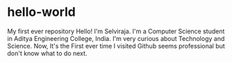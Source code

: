# hello-world
My first ever repository
Hello! I'm Selviraja. I'm a Computer Science student in Aditya Engineering College, India.
I'm very curious about Technology and Science.
Now, It's the First ever time I visited Github seems professional but don't know what to do next.
